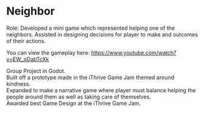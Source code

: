 # Neighbor

Role: Developed a mini game which represented helping one of the neighbors. 
Assisted in designing decisions for player to make and outcomes of their actions.

You can view the gameplay here:
https://www.youtube.com/watch?v=EW_oDabTcXk

Group Project in Godot. <br>
Built off a prototype made in the iThrive Game Jam themed around kindness. <br>
Expanded to make a narrative game where player must balance helping the people around them as well as taking care of themselves. <br>
Awarded best Game Design at the iThrive Game Jam.<br>
